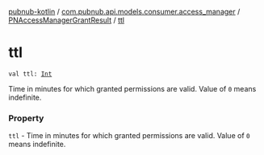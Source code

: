 [pubnub-kotlin](../../index.md) / [com.pubnub.api.models.consumer.access_manager](../index.md) / [PNAccessManagerGrantResult](index.md) / [ttl](./ttl.md)

# ttl

`val ttl: `[`Int`](https://kotlinlang.org/api/latest/jvm/stdlib/kotlin/-int/index.html)

Time in minutes for which granted permissions are valid. Value of `0` means indefinite.

### Property

`ttl` - Time in minutes for which granted permissions are valid. Value of `0` means indefinite.